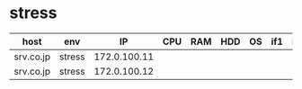 stress
================

|host|env|IP|CPU|RAM|HDD|OS|if1|if2|if3|
|:-:|:-:|:-:|:-:|:-:|:-:|:-:|:-:|:-:|:-:|
|srv.co.jp|stress|172.0.100.11||||||||
|srv.co.jp|stress|172.0.100.12||||||||
